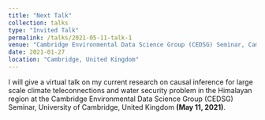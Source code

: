 ```yaml
---
title: "Next Talk"
collection: talks
type: "Invited Talk"
permalink: /talks/2021-05-11-talk-1
venue: "Cambridge Environmental Data Science Group (CEDSG) Seminar, Cambridge University"
date: 2021-01-27
location: "Cambridge, United Kingdom"
---
```


I will give a virtual talk on my current research on causal inference for large scale climate teleconnections and water security problem in the Himalayan region at the Cambridge Environmental Data Science Group (CEDSG) Seminar, University of Cambridge, United Kingdom <b>(May 11, 2021)</b>. 
